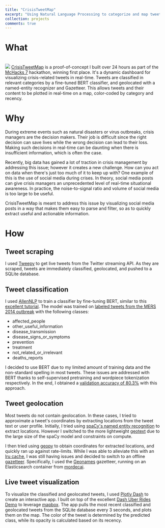 ```yaml
---
title: "CrisisTweetMap"
excerpt: "Using Natural Language Processing to categorize and map tweets in real-time during crises"
collection: projects
comments: true
---
```

# What
<br/><img src='https://raw.githubusercontent.com/amr-amr/CrisisTweetMap/master/doc/output.gif'>
[CrisisTweetMap](https://github.com/amr-amr/CrisisTweetMap) is a proof-of-concept I built over 24 hours as part of the 
[McHacks 7](https://mchacks7.devpost.com/) hackathon, winning first place.
It's a dynamic dashboard for visualizing crisis-related tweets in real-time.
Tweets are classified in relevant categories by a fine-tuned BERT classifier, 
and geolocated with a named-entity recognizer and Gazetteer. 
This allows tweets and their content to be plotted in real-time on a map, 
color-coded by category and recency.

# Why
During extreme events such as natural disasters or virus outbreaks, 
crisis managers are the decision makers. 
Their job is difficult since the right decision can save lives 
while the wrong decision can lead to their loss. 
Making such decisions in real-time can be daunting 
when there is insufficient information, which is often the case.

Recently, big data has gained a lot of traction in crisis management 
by addressing this issue; however it creates a new challenge. 
How can you act on data when there's just too much of it to keep up with? 
One example of this is the use of social media during crises. 
In theory, social media posts can give crisis managers 
an unprecedented level of real-time situational awareness. 
In practice, the noise-to-signal ratio and volume of social media 
is too large to be useful. 

CrisisTweetMap is meant to address this issue by visualizing social media posts 
in a way that makes them easy to parse and filter, 
so as to quickly extract useful and actionable information.


# How
## Tweet scraping
I used [Tweepy](http://docs.tweepy.org/en/latest/streaming_how_to.html#streaming-with-tweepy) 
to get live tweets from the Twitter streaming API. 
As they are scraped, tweets are immediately classified, geolocated, and pushed to a SQLite database.


## Tweet classification
I used [AllenNLP](https://allennlp.org/) to train a classifier by fine-tuning BERT,
similar to this [excellent tutorial](https://medium.com/analytics-vidhya/fine-tuning-bert-with-allennlp-7459119b736c). 
The model was trained on [labeled tweets from the MERS 2014 outbreak](https://crisisnlp.qcri.org/lrec2016/lrec2016.html) 
with the following classes:
- affected_people
- other_useful_information
- disease_transmission
- disease_signs_or_symptoms
- prevention
- treatment
- not_related_or_irrelevant
- deaths_reports

I decided to use BERT due to my limited amount of training data and the non-standard spelling in most tweets. 
These issues are addressed with BERT thanks to self-supervised pretraining and wordpiece tokenization respectively.
In the end, I obtained a [validation accuracy of 80.3%](https://github.com/amr-amr/CrisisTweetMap/blob/master/tweet_classifier/saved_models/bert_classification/metrics.json) 
with this approach. 

## Tweet geolocation
Most tweets do not contain geolocation. In these cases, I tried to approximate
a tweet's coordinates by extracting locations from the tweet text or user profile.
Initially, I tried using [spaCy's named entity recognition](https://spacy.io/usage/linguistic-features#named-entities) to extract locations.
However I switched to the more lightweight [geotext](https://readthedocs.org/projects/geotext/) 
due to the large size of the spaCy model and constraints on compute.

I then tried using [geopy](https://geopy.readthedocs.io/en/stable/) to obtain coordinates for extracted locations, and quickly ran up against rate-limits.
While I was able to alleviate this with an [lru cache](https://docs.python.org/3/library/functools.html#functools.lru_cache),
I was still having issues and decided to switch to an offline [gazetteer](https://en.wikipedia.org/wiki/Gazetteer).
Specifically, I used the [Geonames](https://www.geonames.org/) gazetteer, running on an Elasticsearch container from [mordecai](https://github.com/openeventdata/mordecai).

## Live tweet visualization
To visualize the classified and geolocated tweets, I used [Plotly Dash](https://plot.ly/dash/) to create an interactive app.
I built on top of the excellent [Dash Uber Rides Demo](https://github.com/plotly/dash-sample-apps/tree/master/apps/dash-uber-rides-demo) to
leverage [mapbox](https://www.mapbox.com/). 
The app pulls the most recent classified and geolocated tweets from the SQLite database every 3 seconds, and plots them on the map.
The color of the tweet is determined by the predicted class, while its opacity is calculated based on its recency.
